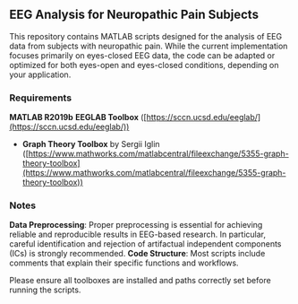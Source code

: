 ## EEG Analysis for Neuropathic Pain Subjects

This repository contains MATLAB scripts designed for the analysis of EEG data from subjects with neuropathic pain. While the current implementation focuses primarily on eyes-closed EEG data, the code can be adapted or optimized for both eyes-open and eyes-closed conditions, depending on your application.

### Requirements

**MATLAB R2019b**
**EEGLAB Toolbox** ([https://sccn.ucsd.edu/eeglab/](https://sccn.ucsd.edu/eeglab/))
* **Graph Theory Toolbox** by Sergii Iglin ([https://www.mathworks.com/matlabcentral/fileexchange/5355-graph-theory-toolbox](https://www.mathworks.com/matlabcentral/fileexchange/5355-graph-theory-toolbox))

### Notes

**Data Preprocessing**: Proper preprocessing is essential for achieving reliable and reproducible results in EEG-based research. In particular, careful identification and rejection of artifactual independent components (ICs) is strongly recommended.
**Code Structure**: Most scripts include comments that explain their specific functions and workflows.

Please ensure all toolboxes are installed and paths correctly set before running the scripts.
